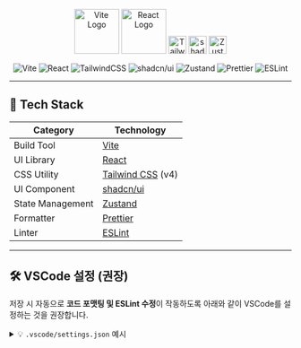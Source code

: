 <p align="center">
  <img src="https://vitejs.dev/logo.svg" alt="Vite Logo" width="80" />
  <img src="https://reactjs.org/logo-og.png" alt="React Logo" width="80" />
  <img src="https://tailwindcss.com/favicons/favicon-32x32.png" alt="Tailwind CSS Logo" width="32" />
  <img src="https://avatars.githubusercontent.com/u/139895814?s=200&v=4" alt="shadcn/ui" width="32" />
  <img src="https://zustand-demo.pmnd.rs/favicon.ico" alt="Zustand Logo" width="32" />
</p>

<p align="center">
  <img alt="Vite" src="https://img.shields.io/badge/Vite-646CFF?style=flat-square&logo=vite&logoColor=white" />
  <img alt="React" src="https://img.shields.io/badge/React-61DAFB?style=flat-square&logo=react&logoColor=black" />
  <img alt="TailwindCSS" src="https://img.shields.io/badge/TailwindCSS-06B6D4?style=flat-square&logo=tailwindcss&logoColor=white" />
  <img alt="shadcn/ui" src="https://img.shields.io/badge/shadcn/ui-black?style=flat-square" />
  <img alt="Zustand" src="https://img.shields.io/badge/Zustand-000000?style=flat-square&logo=zustand&logoColor=white" />
  <img alt="Prettier" src="https://img.shields.io/badge/Prettier-F7B93E?style=flat-square&logo=prettier&logoColor=black" />
  <img alt="ESLint" src="https://img.shields.io/badge/ESLint-4B32C3?style=flat-square&logo=eslint&logoColor=white" />
</p>

---

## 🧰 Tech Stack

| Category         | Technology                                   |
| ---------------- | -------------------------------------------- |
| Build Tool       | [Vite](https://vitejs.dev)                   |
| UI Library       | [React](https://react.dev)                   |
| CSS Utility      | [Tailwind CSS](https://tailwindcss.com) (v4) |
| UI Component     | [shadcn/ui](https://ui.shadcn.com)           |
| State Management | [Zustand](https://zustand-demo.pmnd.rs/)     |
| Formatter        | [Prettier](https://prettier.io)              |
| Linter           | [ESLint](https://eslint.org)                 |

---

## 🛠️ VSCode 설정 (권장)

저장 시 자동으로 **코드 포맷팅 및 ESLint 수정**이 작동하도록 아래와 같이 VSCode를 설정하는 것을 권장합니다.

<details>
<summary>💡 <code>.vscode/settings.json</code> 예시</summary>

```json
{
  "editor.formatOnSave": true,
  "editor.defaultFormatter": "esbenp.prettier-vscode",
  "editor.codeActionsOnSave": {
    "source.fixAll": "explicit",
    "source.fixAll.eslint": "explicit"
  }
}
```

